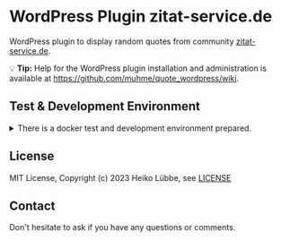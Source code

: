 # WordPress Plugin zitat-service.de

WordPress plugin to display random quotes from community [zitat-service.de](https://www.zitat-service.de).

:bulb: **Tip:** Help for the WordPress plugin installation and administration is available at https://github.com/muhme/quote_wordpress/wiki.

## Test & Development Environment
<details>
  <summary>There is a docker test and development environment prepared.</summary>
This is a docker stack for testing the WordPress plugin.

```bash
git clone https://github.com/muhme/quote_wordpress
cd quote_wordpress
docker compose up -d
```

Four Docker containers are running:

```
host$ docker ps
IMAGE                       PORTS                                            NAMES
quote_wordpress-wordpress   0.0.0.0:4080->80/tcp                             quote_wp_wordpress
phpmyadmin/phpmyadmin       0.0.0.0:4081->80/tcp                             quote_wp_phpmyadmin
mariadb                     3306/tcp                                         quote_wp_mariadb
maildev/maildev             0.0.0.0:1025->1025/tcp, 0.0.0.0:4082->1080/tcp   quote_wp_maildev
```

Docker containers are:
  * quote_wp_wordpress – WordPress CMS
    * http://localhost:4080 – WordPress instance, ready for installation
    * WordPress files are available mapped to docker host in directory 'wp'
    * [msmtp](https://marlam.de/msmtp/) is used as a simple SMPT client
    * A small WordPress plugin sets the sender email address (from field) fixed to 'webmaster@docker.local' and fixes the problem of undeliverable address 'wordpress@localhost' inside Docker container. Installing it as [must-use WordPress plugin](https://wordpress.org/support/article/must-use-plugins) to have it already actived.
  * quote_wp_mariadb – MariaDB database
    * database available as mariadb:3306
    * user 'root', password 'root' and database 'wordpress'
  * quote_wp_phpmyadmin – phpmyadmin for database administration
    * http://localhost:4081 – phpMyAdmin to work with the database
  * quote_wp_maildev - [MailDev](https://github.com/maildev/maildev) for collecting and showing mails
    * listening for mails on maildev:1025
    * http://localhost:4082 – MailDev web interface

</details>


## License

MIT License, Copyright (c) 2023 Heiko Lübbe, see [LICENSE](LICENSE)

## Contact
Don't hesitate to ask if you have any questions or comments.
